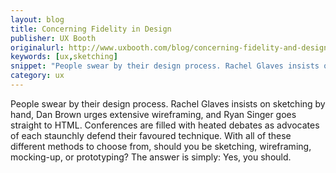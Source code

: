 ```yaml
---
layout: blog
title: Concerning Fidelity in Design
publisher: UX Booth
originalurl: http://www.uxbooth.com/blog/concerning-fidelity-and-design/
keywords: [ux,sketching]
snippet: "People swear by their design process. Rachel Glaves insists on sketching by hand, Dan Brown urges extensive wireframing, and Ryan Singer goes straight to HTML. Conferences are filled with heated debates as advocates of each staunchly defend their favoured technique. With all of these different methods to choose from, should you be sketching, wireframing, mocking-up, or prototyping? The answer is simply: Yes, you should."
category: ux
---
```


People swear by their design process. Rachel Glaves insists on sketching by hand, Dan Brown urges extensive wireframing, and Ryan Singer goes straight to HTML. Conferences are filled with heated debates as advocates of each staunchly defend their favoured technique. With all of these different methods to choose from, should you be sketching, wireframing, mocking-up, or prototyping? The answer is simply: Yes, you should.